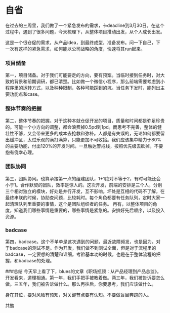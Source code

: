 # 自省

在过去的三周里，我们做了一个紧急发布的需求，卡deadline到3月30日。在这个过程中，遇到了很多问题，今天梳理下，从整体项目推动出发，从个人成长出发。

这是一个很仓促的需求，从产品idea，到最终成型，准备发布。问一下自己，下一次有这样的紧急需求，如何能以公司战略的角度，快速将其run起来。
### 项目储备
第一，项目储备。对于我们可能要走的方向，要有预案。当临时接到任务时，对大致的背景和前期调研，都已清楚。比如做一个微信小程序，那么前端需要考虑到小程序里的运转方式，以及种种限制，各种可能踩到的坑。当任务下发时，能列出主要功能点和case。
### 整体节奏的把握
第二，整体节奏的把握。对于这种本就仓促开发的项目，质量和时间都是弥足珍贵的。可能一个小方向的调整，都会浪费掉0.5pd到1pd。而思考不完善，整体的健壮性不够，又会带来更多的成本去抢救和弥补。人都是有失误的，无论如何都要留出缓冲区，太过乐观的满打满算，只能更加不可收拾。我们应该集中精力于80%的主要功能，付出120%的开发时间。一旦触达警戒线，按照优先级去砍掉，不要抱有侥幸心理。

### 团队协同
第三，团队协同。也算承接第一点的组建团队，1+1绝对不等于2，有时可能还会小于1。合作默契的团队，效率是惊人的。这次开发，前端的安排是三个人，分别三个相对独立的模块，好处是并行开发，互不影响。坏处是互相的代码不了解，在最终串联的时候，协助查问题，比较耗时。每个角色都要有任务队列，定时大家一起清理队列里重要的事情，这个是团队组织者的任务。
再有，以整体项目的角度，知道我们哪些事情是重要的，哪些事情是紧急的。安排好先后顺序，以及投入资源。
### badcase
第四，badcase。这个不单单是这次遇到的问题，最近故障频发，也是因为，对于badcase的测试不足。作为开发，我们做不到测试全面，但是对于流程里的badcase，一定要想的清楚和详细。考验基本功的时候，也是在于整体流程的把握，和badcase的处理。

###总结
今天早上看了下，blues的文章《职场瓶颈：从产品经理到产品总监》。开发看来，道理相通。第一年，我们手把手被教着做。两三年，我们被告诉要怎么做。三五年，我们被告诉做什么。那么再往后，你要思考，我们应该做什么。

身在其位，要对风险有预知，对关键节点要有认知。不要做盲目奔跑的人。

共勉

